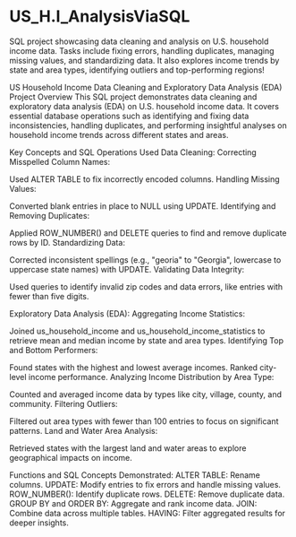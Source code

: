 # US_H.I_AnalysisViaSQL
SQL project showcasing data cleaning and analysis on U.S. household income data. Tasks include fixing errors, handling duplicates, managing missing values, and standardizing data. It also explores income trends by state and area types, identifying outliers and top-performing regions!


US Household Income Data Cleaning and Exploratory Data Analysis (EDA) Project
Overview
This SQL project demonstrates data cleaning and exploratory data analysis (EDA) on U.S. household income data. It covers essential database operations such as identifying and fixing data inconsistencies, handling duplicates, and performing insightful analyses on household income trends across different states and areas.



Key Concepts and SQL Operations Used
Data Cleaning:
Correcting Misspelled Column Names:

Used ALTER TABLE to fix incorrectly encoded columns.
Handling Missing Values:

Converted blank entries in place to NULL using UPDATE.
Identifying and Removing Duplicates:

Applied ROW_NUMBER() and DELETE queries to find and remove duplicate rows by ID.
Standardizing Data:

Corrected inconsistent spellings (e.g., "georia" to "Georgia", lowercase to uppercase state names) with UPDATE.
Validating Data Integrity:

Used queries to identify invalid zip codes and data errors, like entries with fewer than five digits.



Exploratory Data Analysis (EDA):
Aggregating Income Statistics:

Joined us_household_income and us_household_income_statistics to retrieve mean and median income by state and area types.
Identifying Top and Bottom Performers:

Found states with the highest and lowest average incomes.
Ranked city-level income performance.
Analyzing Income Distribution by Area Type:

Counted and averaged income data by types like city, village, county, and community.
Filtering Outliers:

Filtered out area types with fewer than 100 entries to focus on significant patterns.
Land and Water Area Analysis:

Retrieved states with the largest land and water areas to explore geographical impacts on income.



Functions and SQL Concepts Demonstrated:
ALTER TABLE: Rename columns.
UPDATE: Modify entries to fix errors and handle missing values.
ROW_NUMBER(): Identify duplicate rows.
DELETE: Remove duplicate data.
GROUP BY and ORDER BY: Aggregate and rank income data.
JOIN: Combine data across multiple tables.
HAVING: Filter aggregated results for deeper insights.
